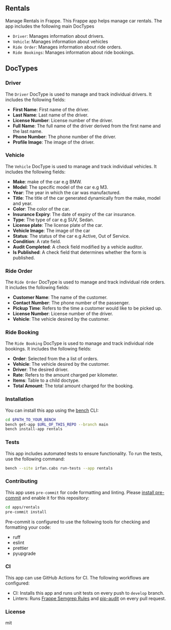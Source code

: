 ## Rentals

Manage Rentals in Frappe. This Frappe app helps manage car rentals. The app includes the following main DocTypes

- `Driver`: Manages information about drivers.
- `Vehicle`: Manages information about vehicles
- `Ride Order`: Manages information about ride orders.
- `Ride Bookings`: Manages information about ride bookings.

## DocTypes

### Driver

The `Driver` DocType is used to manage and track individual drivers. It includes the following fields:

- **First Name**: First name of the driver.
- **Last Name**: Last name of the driver.
- **License Number**: License number of the driver.
- **Full Name**: The full name of the driver derived from the first name and the last name.
- **Phone Number**: The phone number of the driver.
- **Profile Image**: The image of the driver.

### Vehicle

The `Vehicle` DocType is used to manage and track individual vehicles. It includes the following fields:

- **Make**: make of the car e.g BMW.
- **Model**: The specific model of the car e.g M3.
- **Year**: The year in which the car was manufactured.
- **Title**: The title of the car generated dynamically from the make, model and year.
- **Color**: The color of the car.
- **Insurance Expiry**: The date of expiry of the car insurance.
- **Type**: The type of car e.g SUV, Sedan.
- **License plate**: The license plate of the car.
- **Vehicle Image**: The image of the car
- **Status**: The status of the car e.g Active, Out of Service.
- **Condition**: A rate field.
- **Audit Completed**: A check field modified by a vehicle auditor.
- **Is Published**: A check field that determines whether the form is published.

### Ride Order

The `Ride Order` DocType is used to manage and track individual ride orders. It includes the following fields:

- **Customer Name**: The name of the customer.
- **Contact Number**: The phone number of the passenger.
- **Pickup Time**: Refers to the time a customer would like to be picked up.
- **License Number**: License number of the driver.
- **Vehicle**: The vehicle desired by the customer.

### Ride Booking

The `Ride Booking` DocType is used to manage and track individual ride bookings. It includes the following fields:

- **Order**: Selected from the a list of orders.
- **Vehicle**: The vehicle desired by the customer.
- **Driver**: The desired driver.
- **Rate**: Refers to the amount charged per kilometer.
- **Items**: Table to a child doctype.
- **Total Amount**: The total amount charged for the booking.

### Installation

You can install this app using the [bench](https://github.com/frappe/bench) CLI:

```bash
cd $PATH_TO_YOUR_BENCH
bench get-app $URL_OF_THIS_REPO --branch main
bench install-app rentals
```

### Tests

This app includes automated tests to ensure functionality. To run the tests, use the following command:

```bash
bench --site irfan.cabs run-tests --app rentals
```

### Contributing

This app uses `pre-commit` for code formatting and linting. Please [install pre-commit](https://pre-commit.com/#installation) and enable it for this repository:

```bash
cd apps/rentals
pre-commit install
```

Pre-commit is configured to use the following tools for checking and formatting your code:

- ruff
- eslint
- prettier
- pyupgrade

### CI

This app can use GitHub Actions for CI. The following workflows are configured:

- CI: Installs this app and runs unit tests on every push to `develop` branch.
- Linters: Runs [Frappe Semgrep Rules](https://github.com/frappe/semgrep-rules) and [pip-audit](https://pypi.org/project/pip-audit/) on every pull request.

### License

mit
